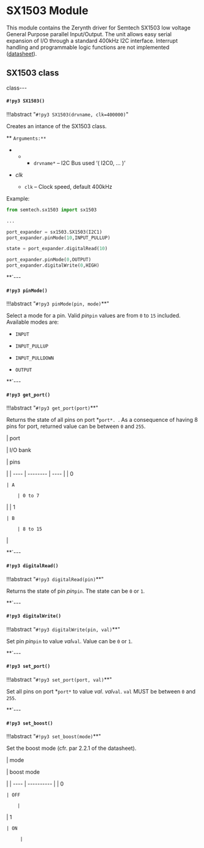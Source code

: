 # SX1503 Module

This module contains the Zerynth driver for Semtech SX1503 low voltage General Purpose parallel Input/Output. 
The unit allows easy serial expansion of I/O through a standard 400kHz I2C interface. 
Interrupt handling and programmable logic functions are not implemented ([datasheet](http://www.semtech.com/images/datasheet/sx150x.pdf)).

## SX1503 class


class---
#### `#!py3 SX1503()`

!!!abstract "`#!py3 SX1503(drvname, clk=400000)`"

Creates an intance of the SX1503 class.


** ```Arguments:**```

    
* *    * ```drvname*``` – I2C Bus used ‘( I2C0, … )’
* *clk*

    * ```clk``` – Clock speed, default 400kHz


Example:

```py
from semtech.sx1503 import sx1503

...

port_expander = sx1503.SX1503(I2C1)
port_expander.pinMode(10,INPUT_PULLUP)

state = port_expander.digitalRead(10)

port_expander.pinMode(0,OUTPUT)
port_expander.digitalWrite(0,HIGH)
```


**`---
#### `#!py3 pinMode()`

!!!abstract "`#!py3 pinMode(pin, mode)`**"

Select a mode for a pin. 
Valid *pin*```pin``` values are from `0` to `15` included.
Available modes are:


* `INPUT`


* `INPUT_PULLUP`


* `INPUT_PULLDOWN`


* `OUTPUT`


**`---
#### `#!py3 get_port()`

!!!abstract "`#!py3 get_port(port)`**"

Returns the state of all pins on port *```port*. ```.
As a consequence of having 8 pins for port, returned value can be between `0` and `255`.

| port

 | I/O bank

 | pins

 |
| ---- | -------- | ---- |
| 0

    | A

        | 0 to 7

 |
| 1

    | B

        | 8 to 15

 |

**`---
#### `#!py3 digitalRead()`

!!!abstract "`#!py3 digitalRead(pin)`**"

Returns the state of pin *pin*```pin```. The state can be `0` or `1`.


**`---
#### `#!py3 digitalWrite()`

!!!abstract "`#!py3 digitalWrite(pin, val)`**"

Set pin *pin*```pin``` to value *val*```val```. Value can be `0` or `1`.


**`---
#### `#!py3 set_port()`

!!!abstract "`#!py3 set_port(port, val)`**"

Set all pins on port *```port*``` to value *val*.
*val*```val```.
```val``` MUST be between `0` and `255`.


**`---
#### `#!py3 set_boost()`

!!!abstract "`#!py3 set_boost(mode)`**"

Set the boost mode (cfr. par 2.2.1 of the datasheet).

| mode

 | boost mode

 |
| ---- | ---------- |
| 0

    | OFF

        |
| 1

    | ON

         |
<!--stackedit_data:
eyJoaXN0b3J5IjpbMTcyODIxMjE4XX0=
-->